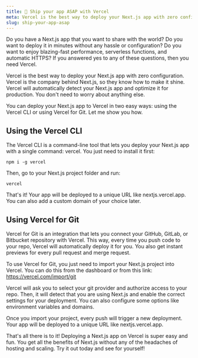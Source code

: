 ```yaml
---
title: 🚀 Ship your app ASAP with Vercel
meta: Vercel is the best way to deploy your Next.js app with zero configuration. Vercel is the company behind Next.js, so they know how to make it shine. Vercel will automatically detect your Next.js app and optimize it for production. You don't need to worry about anything else.
slug: ship-your-app-asap
---
```


Do you have a Next.js app that you want to share with the world? Do you want to deploy it in minutes without any hassle or configuration? Do you want to enjoy blazing-fast performance, serverless functions, and automatic HTTPS? If you answered yes to any of these questions, then you need Vercel.

Vercel is the best way to deploy your Next.js app with zero configuration. Vercel is the company behind Next.js, so they know how to make it shine. Vercel will automatically detect your Next.js app and optimize it for production. You don't need to worry about anything else.

You can deploy your Next.js app to Vercel in two easy ways: using the Vercel CLI or using Vercel for Git. Let me show you how.

## Using the Vercel CLI

The Vercel CLI is a command-line tool that lets you deploy your Next.js app with a single command: vercel. You just need to install it first:

```
npm i -g vercel
```

Then, go to your Next.js project folder and run:

```
vercel
```

That's it! Your app will be deployed to a unique URL like nextjs.vercel.app. You can also add a custom domain of your choice later.

## Using Vercel for Git

Vercel for Git is an integration that lets you connect your GitHub, GitLab, or Bitbucket repository with Vercel. This way, every time you push code to your repo, Vercel will automatically deploy it for you. You also get instant previews for every pull request and merge request.

To use Vercel for Git, you just need to import your Next.js project into Vercel. You can do this from the dashboard or from this link: https://vercel.com/import/git

Vercel will ask you to select your git provider and authorize access to your repo. Then, it will detect that you are using Next.js and enable the correct settings for your deployment. You can also configure some options like environment variables and domains.

Once you import your project, every push will trigger a new deployment. Your app will be deployed to a unique URL like nextjs.vercel.app.

That's all there is to it! Deploying a Next.js app on Vercel is super easy and fun. You get all the benefits of Next.js without any of the headaches of hosting and scaling. Try it out today and see for yourself!
